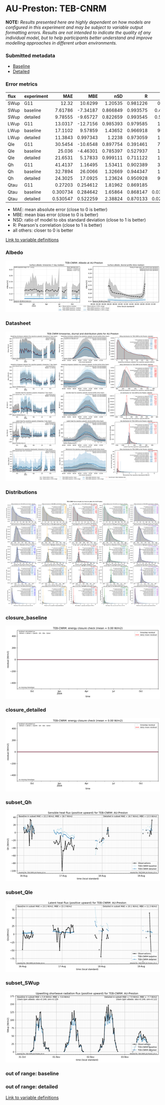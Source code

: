 # AU-Preston: TEB-CNRM

**NOTE:** *Results presented here are highly dependent on how models are configured in this experiment and may be subject to variable output formatting errors. Results are not intended to indicate the quality of any individual model, but to help participants better understand and improve modelling approaches in different urban environments.*

### Submitted metadata

- [Baseline](TEB-CNRM_AU-Preston_baseline_attrs.md)
- [Detailed](TEB-CNRM_AU-Preston_detailed_attrs.md)

### Error metrics

| flux   | experiment   |       MAE |        MBE |      nSD |        R |        5th |       95th |      RMSE |    cRMSE |      AMBE |      1-nSD |        1-R |   nSkewness |   nKurtosis |   Overlap |
|:-------|:-------------|----------:|-----------:|---------:|---------:|-----------:|-----------:|----------:|---------:|----------:|-----------:|-----------:|------------:|------------:|----------:|
| SWup   | G11          | 12.32     |  10.6299   | 1.20535  | 0.981226 |  0.28926   |  30.9519   | 17.3936   | 0.295681 | 10.6299   | 0.205349   | 0.0187741  |  0.0511411  |  0.11624    | 0.0811133 |
| SWup   | baseline     |  7.61786  |  -7.34187  | 0.866849 | 0.993575 |  0.434164  |  19.1076   | 10.7968   | 0.169908 |  7.34187  | 0.133151   | 0.00642529 |  0.00520456 |  0.0235549  | 0.0670989 |
| SWup   | detailed     |  9.78555  |  -9.65727  | 0.822659 | 0.993545 |  0.504691  |  25.5718   | 13.5863   | 0.20511  |  9.65727  | 0.177342   | 0.00645478 |  0.00288739 |  0.00937903 | 0.0714143 |
| LWup   | G11          | 13.0317   | -12.7156   | 0.985393 | 0.979585 | 12.2451    |  12.5121   | 15.2668   | 0.201116 | 12.7156   | 0.0146071  | 0.0204154  |  0.0566073  |  0.203805   | 0.155712  |
| LWup   | baseline     | 17.1102   |   9.57859  | 1.43652  | 0.966918 |  9.55957   |  54.7517   | 24.4199   | 0.534415 |  9.57859  | 0.436523   | 0.0330823  |  0.119639   |  0.119315   | 0.120053  |
| LWup   | detailed     | 11.3843   |   0.997343 | 1.2238   | 0.973059 | 11.2163    |  24.0866   | 14.352    | 0.340624 |  0.997343 | 0.223795   | 0.026941   |  0.0462771  |  0.0653452  | 0.103949  |
| Qle    | G11          | 30.5454   | -10.6548   | 0.897754 | 0.391461 |  7.93016   |  21.3647   | 52.4184   | 1.05028  | 10.6548   | 0.102246   | 0.608539   |  0.99067    |  1.55691    | 0.277092  |
| Qle    | baseline     | 25.036    |  -4.46301  | 0.785397 | 0.527937 | 12.1552    |  25.4077   | 43.5848   | 0.88745  |  4.46301  | 0.214603   | 0.472063   |  0.600237   |  0.903997   | 0.212549  |
| Qle    | detailed     | 21.6531   |   5.17833  | 0.999111 | 0.711122 | 11.3514    |  11.9018   | 37.4772   | 0.759765 |  5.17833  | 0.00088943 | 0.288878   |  0.0251381  |  0.41236    | 0.218576  |
| Qh     | G11          | 41.4137   |   1.16495  | 1.53411  | 0.902389 | 34.5894    | 137.294    | 70.0989   | 0.7647   |  1.16495  | 0.534109   | 0.0976115  |  0.154449   |  0.303505   | 0.265724  |
| Qh     | baseline     | 32.7894   |  26.0066   | 1.32669  | 0.944347 | 12.4762    | 110.19     | 53.0293   | 0.504378 | 26.0066   | 0.326691   | 0.0556535  |  0.0608704  |  0.0406089  | 0.213022  |
| Qh     | detailed     | 24.3025   |  17.0925   | 1.23624  | 0.950928 |  9.22379   |  76.3181   | 42.1819   | 0.42088  | 17.0925   | 0.236243   | 0.0490717  |  0.0810515  |  0.101705   | 0.124719  |
| Qtau   | G11          |  0.27203  |   0.254612 | 1.81962  | 0.869185 |  0.0138    |   0.76335  |  0.418578 | 1.07137  |  0.254612 | 0.819619   | 0.130815   |  0.166783   |  0.36255    | 0.211922  |
| Qtau   | baseline     |  0.300734 |   0.284642 | 1.65864  | 0.868147 |  0.0361937 |   0.676503 |  0.405707 | 0.933382 |  0.284642 | 0.658641   | 0.131853   |  0.181138   |  0.300207   | 0.297841  |
| Qtau   | detailed     |  0.530547 |   0.522259 | 2.38824  | 0.870133 |  0.0289369 |   1.35999  |  0.719128 | 1.59609  |  0.522259 | 1.38824    | 0.129867   |  0.209319   |  0.345214   | 0.403128  |

 - MAE: mean absolute error (close to 0 is better)
 - MBE: mean bias error (close to 0 is better)
 - NSD: ratio of model to obs standard deviation (close to 1 is better)
 - R: Pearson's correlation (close to 1 is better)
 - all others: closer to 0 is better

[Link to variable definitions](../modelattrs/variable_definitions.md)

### <a name="albedo"></a>Albedo
[![TEB-CNRM_AU-Preston_Albedo.png](TEB-CNRM_AU-Preston_Albedo.png)](TEB-CNRM_AU-Preston_Albedo.png)

### <a name="datasheet"></a>Datasheet
[![TEB-CNRM_AU-Preston_Datasheet.png](TEB-CNRM_AU-Preston_Datasheet.png)](TEB-CNRM_AU-Preston_Datasheet.png)

### <a name="distributions"></a>Distributions
[![TEB-CNRM_AU-Preston_Distributions.png](TEB-CNRM_AU-Preston_Distributions.png)](TEB-CNRM_AU-Preston_Distributions.png)

### <a name="closure_baseline"></a>closure_baseline
[![TEB-CNRM_AU-Preston_closure_baseline.png](TEB-CNRM_AU-Preston_closure_baseline.png)](TEB-CNRM_AU-Preston_closure_baseline.png)

### <a name="closure_detailed"></a>closure_detailed
[![TEB-CNRM_AU-Preston_closure_detailed.png](TEB-CNRM_AU-Preston_closure_detailed.png)](TEB-CNRM_AU-Preston_closure_detailed.png)

### <a name="subset_qh"></a>subset_Qh
[![TEB-CNRM_AU-Preston_subset_Qh.png](TEB-CNRM_AU-Preston_subset_Qh.png)](TEB-CNRM_AU-Preston_subset_Qh.png)

### <a name="subset_qle"></a>subset_Qle
[![TEB-CNRM_AU-Preston_subset_Qle.png](TEB-CNRM_AU-Preston_subset_Qle.png)](TEB-CNRM_AU-Preston_subset_Qle.png)

### <a name="subset_swup"></a>subset_SWup
[![TEB-CNRM_AU-Preston_subset_SWup.png](TEB-CNRM_AU-Preston_subset_SWup.png)](TEB-CNRM_AU-Preston_subset_SWup.png)

### out of range: baseline


### out of range: detailed



[Link to variable definitions](../modelattrs/variable_definitions.md)

